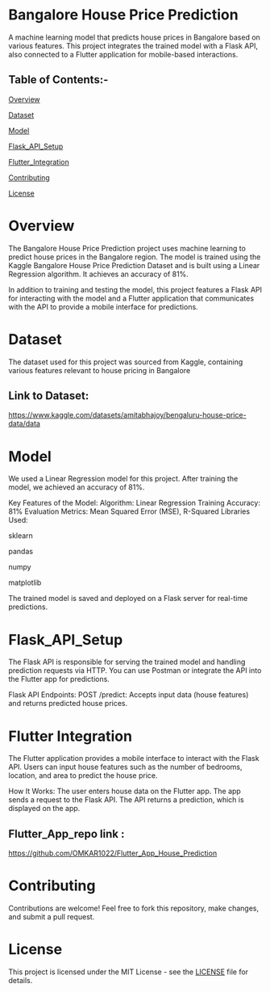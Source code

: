 # Bangalore House Price Prediction

A machine learning model that predicts house prices in Bangalore based on various features. This project integrates the trained model with a Flask API, also connected to a Flutter application for mobile-based interactions.


## Table of Contents:-

[Overview](Overview)

[Dataset](Dataset)

[Model](Model)

[Flask_API_Setup](Flask_API_Setup)

[Flutter_Integration](Flutter_Integration)

[Contributing](Contributing)

[License](License)



# Overview

The Bangalore House Price Prediction project uses machine learning to predict house prices in the Bangalore region. The model is trained using the Kaggle Bangalore House Price Prediction Dataset and is built using a Linear Regression algorithm. It achieves an accuracy of 81%.

In addition to training and testing the model, this project features a Flask API for interacting with the model and a Flutter application that communicates with the API to provide a mobile interface for predictions.


# Dataset

The dataset used for this project was sourced from Kaggle, containing various features relevant to house pricing in Bangalore
## Link to Dataset:
https://www.kaggle.com/datasets/amitabhajoy/bengaluru-house-price-data/data


# Model

We used a Linear Regression model for this project. After training the model, we achieved an accuracy of 81%.

Key Features of the Model:
Algorithm: Linear Regression
Training Accuracy: 81%
Evaluation Metrics: Mean Squared Error (MSE), R-Squared
Libraries Used:

sklearn

pandas

numpy

matplotlib

The trained model is saved and deployed on a Flask server for real-time predictions.


# Flask_API_Setup

The Flask API is responsible for serving the trained model and handling prediction requests via HTTP. You can use Postman or integrate the API into the Flutter app for predictions.

Flask API Endpoints:
POST /predict: Accepts input data (house features) and returns predicted house prices.



# Flutter Integration

The Flutter application provides a mobile interface to interact with the Flask API. Users can input house features such as the number of bedrooms, location, and area to predict the house price.

How It Works:
The user enters house data on the Flutter app.
The app sends a request to the Flask API.
The API returns a prediction, which is displayed on the app.

## Flutter_App_repo link : 
https://github.com/OMKAR1022/Flutter_App_House_Prediction

# Contributing

Contributions are welcome! Feel free to fork this repository, make changes, and submit a pull request. 

# License

This project is licensed under the MIT License - see the [LICENSE](https://github.com/OMKAR1022/House_prediction/blob/main/LICENSE)  file for details.

